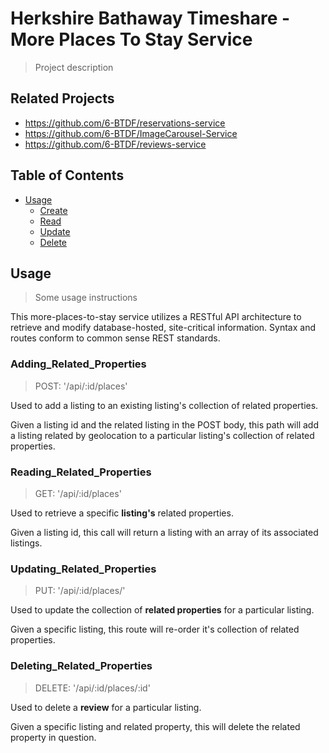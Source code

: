 # Herkshire Bathaway Timeshare - More Places To Stay Service

> Project description

## Related Projects

  - https://github.com/6-BTDF/reservations-service
  - https://github.com/6-BTDF/ImageCarousel-Service
  - https://github.com/6-BTDF/reviews-service

## Table of Contents

- [Usage](#Usage)
  - [Create](#Adding_Related_Properties)
  - [Read](#Reading_Listings)
  - [Update](#Updating_Reviews)
  - [Delete](#Deleting_Reviews)

## Usage

> Some usage instructions

This more-places-to-stay service utilizes a RESTful API architecture to retrieve and modify database-hosted, site-critical information. Syntax and routes conform to common sense REST standards.

### Adding_Related_Properties

> POST: '/api/:id/places'

Used to add a listing to an existing listing's collection of related properties.

Given a listing id and the related listing in the POST body, this path will add a listing related by geolocation to a particular listing's collection of related properties.

### Reading_Related_Properties

> GET: '/api/:id/places'

Used to retrieve a specific  **listing's** related properties.

Given a listing id, this call will return a listing with an array of its associated listings.

### Updating_Related_Properties

> PUT: '/api/:id/places/'

Used to update the collection of **related properties** for a particular listing.

Given a specific listing, this route will re-order it's collection of related properties.

### Deleting_Related_Properties

> DELETE: '/api/:id/places/:id'

Used to delete a **review** for a particular listing.

Given a specific listing and related property, this will delete the related property in question.

